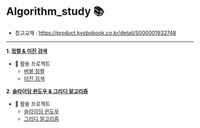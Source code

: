 # Algorithm_study 📚
- 참고교재 : https://product.kyobobook.co.kr/detail/S000001932748
---

**1. [정렬 & 이진 검색](https://github.com/hoyeondev/TIL/blob/main/Algorithm/study/250717.md)**
   - 📌 활용 프로젝트
     - [버블 정렬](https://github.com/hoyeondev/TIL/blob/main/Algorithm/ex/bubble.py)
     - [이진 검색](https://github.com/hoyeondev/TIL/blob/main/Algorithm/ex/binary_search.py)

**2. [슬라이딩 윈도우 & 그리디 알고리즘](https://github.com/hoyeondev/TIL/blob/main/Algorithm/study/250718.md)**
   - 📌 활용 프로젝트
     - [슬라이딩 윈도우](https://github.com/hoyeondev/TIL/blob/main/Algorithm/ex/sliding_window.py)
     - [그리디 알고리즘](https://github.com/hoyeondev/TIL/blob/main/Algorithm/ex/greedy_game.py)
